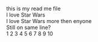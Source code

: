 this is my read me file <br>
I love Star Wars <br>
I love Star Wars more then enyone <br>
Still on same line? <br>
1
2
3
4
5
6
7
8
9
10
